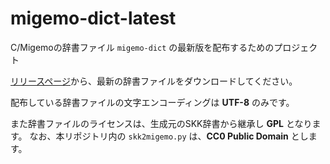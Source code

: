# migemo-dict-latest

C/Migemoの辞書ファイル `migemo-dict` の最新版を配布するためのプロジェクト

[リリースページ](https://github.com/oguna/migemo-dict-latest/releases)から、最新の辞書ファイルをダウンロードしてください。

配布している辞書ファイルの文字エンコーディングは **UTF-8** のみです。

また辞書ファイルのライセンスは、生成元のSKK辞書から継承し **GPL** となります。
なお、本リポジトリ内の `skk2migemo.py` は、**CC0 Public Domain** とします。